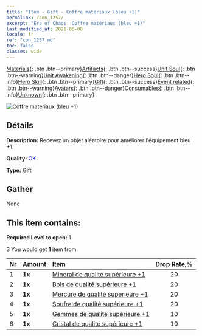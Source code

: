 ```yaml
---
title: "Item - Gift - Coffre matériaux (bleu +1)"
permalink: /con_1257/
excerpt: "Era of Chaos  Coffre matériaux (bleu +1)"
last_modified_at: 2021-06-08
locale: fr
ref: "con_1257.md"
toc: false
classes: wide
---
```

 [Materials](/ItemsFR/){: .btn .btn--primary}[Artifacts](/ItemsFR/Artifacts/){: .btn .btn--success}[Unit Soul](/ItemsFR/UnitSoul/){: .btn .btn--warning}[Unit Awakening](/ItemsFR/UnitAwakening/){: .btn .btn--danger}[Hero Soul](/ItemsFR/HeroSoul/){: .btn .btn--info}[Hero Skill](/ItemsFR/HeroSkill/){: .btn .btn--primary}[Gift](/ItemsFR/Gift/){: .btn .btn--success}[Event related](/ItemsFR/Events/){: .btn .btn--warning}[Avatars](/ItemsFR/Avatars/){: .btn .btn--danger}[Consumables](/ItemsFR/Consumables/){: .btn .btn--info}[Unknown](/ItemsFR/Unknown/){: .btn .btn--primary}

 ![Coffre matériaux (bleu +1)](/images/t/i_304002.png)

## Détails
 **Description:** Recevez un objet aléatoire pour améliorer l'équipement bleu +1.

 **Quality:** <span style="color: #0000CD">OK</span>

 **Type:** Gift

## Gather

  None

## This item contains:

 **Required Level to open:** 1

 3 You would get **1** item  from:

  | Nr | Amount |     Item    | Drop Rate,% |
  |:---|:-------|:------------|:---------:|
  | 1 |  **1x** | [Minerai de qualité supérieure +1](/ItemsFR/mat_19/) | 20 | 
  | 2 |  **1x** | [Bois de qualité supérieure +1](/ItemsFR/mat_20/) | 20 | 
  | 3 |  **1x** | [Mercure de qualité supérieure +1](/ItemsFR/mat_21/) | 20 | 
  | 4 |  **1x** | [Soufre de qualité supérieure +1](/ItemsFR/mat_22/) | 20 | 
  | 5 |  **1x** | [Gemmes de qualité supérieure +1](/ItemsFR/mat_23/) | 10 | 
  | 6 |  **1x** | [Cristal de qualité supérieure +1](/ItemsFR/mat_24/) | 10 | 
